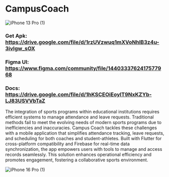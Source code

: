 # CampusCoach

![iPhone 13 Pro (1)](https://github.com/user-attachments/assets/518692fd-e6c8-4fca-9a0a-c86dc02cd014)

### Get Apk: https://drive.google.com/file/d/1rzUVzwuq1mXVoNhlB3z4u-3ivIgw_sOX
### Figma UI: https://www.figma.com/community/file/1440333762417577968
### Docs: https://drive.google.com/file/d/1hKSCEOiEoylT9NxKZYb-LJ83USVVbTaZ

<p>
The integration of sports programs within educational institutions requires efficient systems to manage attendance and leave requests. Traditional methods fail to meet the evolving needs of modern sports programs due to inefficiencies and inaccuracies. Campus Coach tackles these challenges with a mobile application that simplifies attendance tracking, leave requests, and scheduling for both coaches and student-athletes. Built with Flutter for cross-platform compatibility and Firebase for real-time data synchronization, the app empowers users with tools to manage and access records seamlessly. This solution enhances operational efficiency and promotes engagement, fostering a collaborative sports environment.
</p>

![iPhone 16 Pro (1)](https://github.com/user-attachments/assets/b04e848e-41d1-4148-8473-daea7a94de23)
